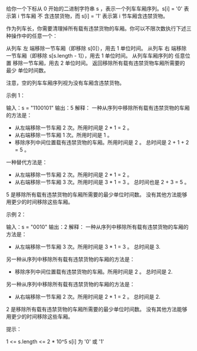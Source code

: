 给你一个下标从 0 开始的二进制字符串 s ，表示一个列车车厢序列。s[i] = '0' 表示第 i 节车厢 不 含违禁货物，而 s[i] = '1' 表示第
i 节车厢含违禁货物。

作为列车长，你需要清理掉所有载有违禁货物的车厢。你可以不限次数执行下述三种操作中的任意一个：

从列车 左 端移除一节车厢（即移除 s[0]），用去 1 单位时间。
从列车 右 端移除一节车厢（即移除 s[s.length - 1]），用去 1 单位时间。
从列车车厢序列的 任意位置 移除一节车厢，用去 2 单位时间。
返回移除所有载有违禁货物车厢所需要的 最少 单位时间数。

注意，空的列车车厢序列视为没有车厢含违禁货物。

示例 1：

输入：s = "1100101"
输出：5
解释：
一种从序列中移除所有载有违禁货物的车厢的方法是：

- 从左端移除一节车厢 2 次。所用时间是 2 * 1 = 2 。
- 从右端移除一节车厢 1 次。所用时间是 1 。
- 移除序列中间位置载有违禁货物的车厢。所用时间是 2 。
  总时间是 2 + 1 + 2 = 5 。

一种替代方法是：

- 从左端移除一节车厢 2 次。所用时间是 2 * 1 = 2 。
- 从右端移除一节车厢 3 次。所用时间是 3 * 1 = 3 。
  总时间也是 2 + 3 = 5 。

5 是移除所有载有违禁货物的车厢所需要的最少单位时间数。
没有其他方法能够用更少的时间移除这些车厢。

示例 2：

输入：s = "0010"
输出：2
解释：
一种从序列中移除所有载有违禁货物的车厢的方法是：

- 从左端移除一节车厢 3 次。所用时间是 3 * 1 = 3 。
  总时间是 3.

另一种从序列中移除所有载有违禁货物的车厢的方法是：

- 移除序列中间位置载有违禁货物的车厢。所用时间是 2 。
  总时间是 2.

另一种从序列中移除所有载有违禁货物的车厢的方法是：

- 从右端移除一节车厢 2 次。所用时间是 2 * 1 = 2 。
  总时间是 2.

2 是移除所有载有违禁货物的车厢所需要的最少单位时间数。
没有其他方法能够用更少的时间移除这些车厢。

提示：

1 <= s.length <= 2 * 10^5
s[i] 为 '0' 或 '1'

